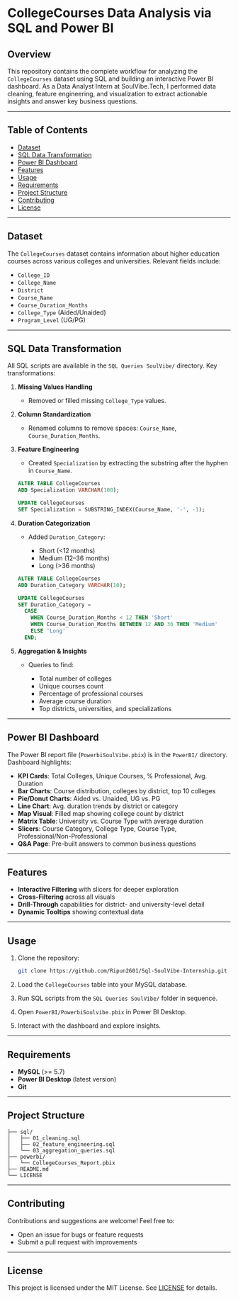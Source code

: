 # CollegeCourses Data Analysis via SQL and Power BI

## Overview

This repository contains the complete workflow for analyzing the `CollegeCourses` dataset using SQL and building an interactive Power BI dashboard. As a Data Analyst Intern at SoulVibe.Tech, I performed data cleaning, feature engineering, and visualization to extract actionable insights and answer key business questions.

---

## Table of Contents

* [Dataset](#dataset)
* [SQL Data Transformation](#sql-data-transformation)
* [Power BI Dashboard](#power-bi-dashboard)
* [Features](#features)
* [Usage](#usage)
* [Requirements](#requirements)
* [Project Structure](#project-structure)
* [Contributing](#contributing)
* [License](#license)

---

## Dataset

The `CollegeCourses` dataset contains information about higher education courses across various colleges and universities. Relevant fields include:

* `College_ID`
* `College_Name`
* `District`
* `Course_Name`
* `Course_Duration_Months`
* `College_Type` (Aided/Unaided)
* `Program_Level` (UG/PG)

---

## SQL Data Transformation

All SQL scripts are available in the `SQL Queries SoulVibe/` directory. Key transformations:

1. **Missing Values Handling**

   * Removed or filled missing `College_Type` values.

2. **Column Standardization**

   * Renamed columns to remove spaces: `Course_Name`, `Course_Duration_Months`.

3. **Feature Engineering**

   * Created `Specialization` by extracting the substring after the hyphen in `Course_Name`.

   ```sql
   ALTER TABLE CollegeCourses
   ADD Specialization VARCHAR(100);

   UPDATE CollegeCourses
   SET Specialization = SUBSTRING_INDEX(Course_Name, '-', -1);
   ```

4. **Duration Categorization**

   * Added `Duration_Category`:

     * Short (<12 months)
     * Medium (12–36 months)
     * Long (>36 months)

   ```sql
   ALTER TABLE CollegeCourses
   ADD Duration_Category VARCHAR(10);

   UPDATE CollegeCourses
   SET Duration_Category =
     CASE
       WHEN Course_Duration_Months < 12 THEN 'Short'
       WHEN Course_Duration_Months BETWEEN 12 AND 36 THEN 'Medium'
       ELSE 'Long'
     END;
   ```

5. **Aggregation & Insights**

   * Queries to find:

     * Total number of colleges
     * Unique courses count
     * Percentage of professional courses
     * Average course duration
     * Top districts, universities, and specializations

---

## Power BI Dashboard

The Power BI report file (`PowerbiSoulVibe.pbix`) is in the `PowerBI/` directory. Dashboard highlights:

* **KPI Cards**: Total Colleges, Unique Courses, % Professional, Avg. Duration
* **Bar Charts**: Course distribution, colleges by district, top 10 colleges
* **Pie/Donut Charts**: Aided vs. Unaided, UG vs. PG
* **Line Chart**: Avg. duration trends by district or category
* **Map Visual**: Filled map showing college count by district
* **Matrix Table**: University vs. Course Type with average duration
* **Slicers**: Course Category, College Type, Course Type, Professional/Non-Professional
* **Q\&A Page**: Pre-built answers to common business questions

---

## Features

* **Interactive Filtering** with slicers for deeper exploration
* **Cross-Filtering** across all visuals
* **Drill-Through** capabilities for district- and university-level detail
* **Dynamic Tooltips** showing contextual data

---

## Usage

1. Clone the repository:

   ```bash
   git clone https://github.com/Ripun2601/Sql-SoulVibe-Internship.git
   ```
2. Load the `CollegeCourses` table into your MySQL database.
3. Run SQL scripts from the `SQL Queries SoulVibe/` folder in sequence.
4. Open `PowerBI/PowerbiSoulvibe.pbix` in Power BI Desktop.
5. Interact with the dashboard and explore insights.

---

## Requirements

* **MySQL** (>= 5.7)
* **Power BI Desktop** (latest version)
* **Git**

---

## Project Structure

```
├── sql/
│   ├── 01_cleaning.sql
│   ├── 02_feature_engineering.sql
│   └── 03_aggregation_queries.sql
├── powerbi/
│   └── CollegeCourses_Report.pbix
├── README.md
└── LICENSE
```

---

## Contributing

Contributions and suggestions are welcome! Feel free to:

* Open an issue for bugs or feature requests
* Submit a pull request with improvements

---

## License

This project is licensed under the MIT License. See [LICENSE](LICENSE) for details.


